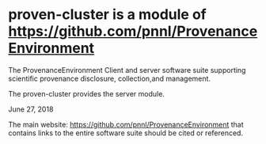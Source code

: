 # proven-cluster is a module of https://github.com/pnnl/ProvenanceEnvironment
 
The ProvenanceEnvironment Client and server software suite supporting scientific provenance disclosure, collection,and management.

The proven-cluster provides the server module. 

June 27, 2018

The main website:  https://github.com/pnnl/ProvenanceEnvironment that contains links to the entire software suite should be cited or referenced.


